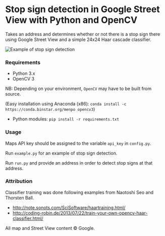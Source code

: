 # Stop sign detection in Google Street View with Python and OpenCV

Takes an address and determines whether or not there is a stop sign there using Google Street View and a simple 24x24 Haar cascade classifier.

![Example of stop sign detection](https://raw.githubusercontent.com/markgaynor/stopsigns/master/example.png)

### Requirements
* Python 3.x
* OpenCV 3

NB: Depending on your environment, `OpenCV` may have to be built from source. 

(Easy installation using Anaconda (x86): `conda install -c https://conda.binstar.org/menpo opencv3`)

* Python modules: `pip install -r requirements.txt`

### Usage
Maps API key should be assigned to the variable `api_key` in `config.py`. 

Run `example.py` for an example of stop sign detection.

Run `run.py` and provide an address in order to detect stop signs at that address.

### Attribution
Classifier training was done following examples from Naotoshi Seo and Thorsten Ball.

* http://note.sonots.com/SciSoftware/haartraining.html/
* http://coding-robin.de/2013/07/22/train-your-own-opencv-haar-classifier.html/

All map and Street View content © Google. 
